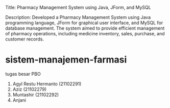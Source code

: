 Title: Pharmacy Management System using Java, JForm, and MySQL

Description: Developed a Pharmacy Management System using Java programming language, JForm for graphical user interface, and MySQL for database management. The system aimed to provide efficient management of pharmacy operations, including medicine inventory, sales, purchase, and customer records.



# sistem-manajemen-farmasi
tugas besar PBO 
1. Agyl Restu Hermanto (21102291)
2. Aziz (21102279)
3. Muntashir (21102292)
4. Anjani


